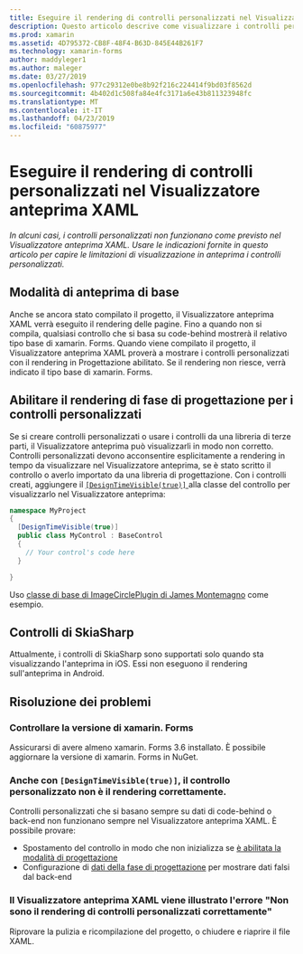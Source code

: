 ```yaml
---
title: Eseguire il rendering di controlli personalizzati nel Visualizzatore anteprima XAML
description: Questo articolo descrive come visualizzare i controlli personalizzati nel Visualizzatore anteprima XAML.
ms.prod: xamarin
ms.assetid: 4D795372-CB8F-48F4-B63D-845E44B261F7
ms.technology: xamarin-forms
author: maddyleger1
ms.author: maleger
ms.date: 03/27/2019
ms.openlocfilehash: 977c29312e0be8b92f216c224414f9bd03f8562d
ms.sourcegitcommit: 4b402d1c508fa84e4fc3171a6e43b811323948fc
ms.translationtype: MT
ms.contentlocale: it-IT
ms.lasthandoff: 04/23/2019
ms.locfileid: "60875977"
---
```

# <a name="render-custom-controls-in-the-xaml-previewer"></a>Eseguire il rendering di controlli personalizzati nel Visualizzatore anteprima XAML

_In alcuni casi, i controlli personalizzati non funzionano come previsto nel Visualizzatore anteprima XAML. Usare le indicazioni fornite in questo articolo per capire le limitazioni di visualizzazione in anteprima i controlli personalizzati._

## <a name="basic-preview-mode"></a>Modalità di anteprima di base

Anche se ancora stato compilato il progetto, il Visualizzatore anteprima XAML verrà eseguito il rendering delle pagine. Fino a quando non si compila, qualsiasi controllo che si basa su code-behind mostrerà il relativo tipo base di xamarin. Forms. Quando viene compilato il progetto, il Visualizzatore anteprima XAML proverà a mostrare i controlli personalizzati con il rendering in Progettazione abilitato. Se il rendering non riesce, verrà indicato il tipo base di xamarin. Forms.

## <a name="enable-design-time-rendering-for-custom-controls"></a>Abilitare il rendering di fase di progettazione per i controlli personalizzati

Se si creare controlli personalizzati o usare i controlli da una libreria di terze parti, il Visualizzatore anteprima può visualizzarli in modo non corretto. Controlli personalizzati devono acconsentire esplicitamente a rendering in tempo da visualizzare nel Visualizzatore anteprima, se è stato scritto il controllo o averlo importato da una libreria di progettazione. Con i controlli creati, aggiungere il [ `[DesignTimeVisible(true)]` ](xref:System.ComponentModel.DesignTimeVisibleAttribute) alla classe del controllo per visualizzarlo nel Visualizzatore anteprima:

```csharp
namespace MyProject
{
  [DesignTimeVisible(true)]
  public class MyControl : BaseControl
  {
    // Your control's code here
  }

}
```

Uso [classe di base di ImageCirclePlugin di James Montemagno](https://github.com/jamesmontemagno/ImageCirclePlugin/blob/master/src/ImageCircle/CircleImage.shared.cs) come esempio.


## <a name="skiasharp-controls"></a>Controlli di SkiaSharp

Attualmente, i controlli di SkiaSharp sono supportati solo quando sta visualizzando l'anteprima in iOS. Essi non eseguono il rendering sull'anteprima in Android.

## <a name="troubleshooting"></a>Risoluzione dei problemi

### <a name="check-your-xamarinforms-version"></a>Controllare la versione di xamarin. Forms
Assicurarsi di avere almeno xamarin. Forms 3.6 installato. È possibile aggiornare la versione di xamarin. Forms in NuGet.

### <a name="even-with-designtimevisibletrue-my-custom-control-isnt-rendering-properly"></a>Anche con `[DesignTimeVisible(true)]`, il controllo personalizzato non è il rendering correttamente.
Controlli personalizzati che si basano sempre su dati di code-behind o back-end non funzionano sempre nel Visualizzatore anteprima XAML. È possibile provare:
* Spostamento del controllo in modo che non inizializza se [è abilitata la modalità di progettazione](index.md#detect-design-mode)
* Configurazione di [dati della fase di progettazione](design-time-data.md) per mostrare dati falsi dal back-end

### <a name="the-xaml-previewer-shows-the-error-custom-controls-arent-rendering-properly"></a>Il Visualizzatore anteprima XAML viene illustrato l'errore "Non sono il rendering di controlli personalizzati correttamente"
Riprovare la pulizia e ricompilazione del progetto, o chiudere e riaprire il file XAML.
